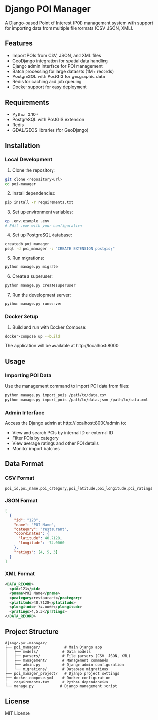 # Django POI Manager

A Django-based Point of Interest (POI) management system with support for importing data from multiple file formats (CSV, JSON, XML).

## Features

- Import POIs from CSV, JSON, and XML files
- GeoDjango integration for spatial data handling
- Django admin interface for POI management
- Batch processing for large datasets (1M+ records)
- PostgreSQL with PostGIS for geographic data
- Redis for caching and job queuing
- Docker support for easy deployment

## Requirements

- Python 3.10+
- PostgreSQL with PostGIS extension
- Redis
- GDAL/GEOS libraries (for GeoDjango)

## Installation

### Local Development

1. Clone the repository:
```bash
git clone <repository-url>
cd poi-manager
```

2. Install dependencies:
```bash
pip install -r requirements.txt
```

3. Set up environment variables:
```bash
cp .env.example .env
# Edit .env with your configuration
```

4. Set up PostgreSQL database:
```bash
createdb poi_manager
psql -d poi_manager -c "CREATE EXTENSION postgis;"
```

5. Run migrations:
```bash
python manage.py migrate
```

6. Create a superuser:
```bash
python manage.py createsuperuser
```

7. Run the development server:
```bash
python manage.py runserver
```

### Docker Setup

1. Build and run with Docker Compose:
```bash
docker-compose up --build
```

The application will be available at http://localhost:8000

## Usage

### Importing POI Data

Use the management command to import POI data from files:

```bash
python manage.py import_pois /path/to/data.csv
python manage.py import_pois /path/to/data.json /path/to/data.xml
```

### Admin Interface

Access the Django admin at http://localhost:8000/admin to:
- View and search POIs by internal ID or external ID
- Filter POIs by category
- View average ratings and other POI details
- Monitor import batches

## Data Format

### CSV Format
```csv
poi_id,poi_name,poi_category,poi_latitude,poi_longitude,poi_ratings
```

### JSON Format
```json
[
  {
    "id": "123",
    "name": "POI Name",
    "category": "restaurant",
    "coordinates": {
      "latitude": 40.7128,
      "longitude": -74.0060
    },
    "ratings": [4, 5, 3]
  }
]
```

### XML Format
```xml
<DATA_RECORD>
  <pid>123</pid>
  <pname>POI Name</pname>
  <pcategory>restaurant</pcategory>
  <platitude>40.7128</platitude>
  <plongitude>-74.0060</plongitude>
  <pratings>4,5,3</pratings>
</DATA_RECORD>
```

## Project Structure

```
django-poi-manager/
├── poi_manager/           # Main Django app
│   ├── models/           # Data models
│   ├── parsers/          # File parsers (CSV, JSON, XML)
│   ├── management/       # Management commands
│   ├── admin.py          # Django admin configuration
│   └── migrations/       # Database migrations
├── poi_manager_project/   # Django project settings
├── docker-compose.yml    # Docker configuration
├── requirements.txt      # Python dependencies
└── manage.py            # Django management script
```

## License

MIT License
